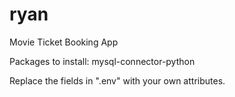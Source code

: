 # ryan
Movie Ticket Booking App

Packages to install: mysql-connector-python

Replace the fields in ".env" with your own attributes.
